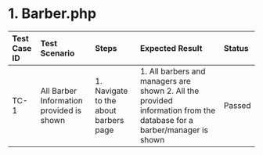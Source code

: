 # 1\. Barber.php

| Test Case ID | Test Scenario | Steps | Expected Result | Status |
| :---- | :---- | :---- | :---- | :---- |
| TC-1 | All Barber Information provided is shown | 1\. Navigate to the about barbers page | 1\. All barbers and managers are shown 2\. All the provided information from the database for a barber/manager is shown | Passed |

# 